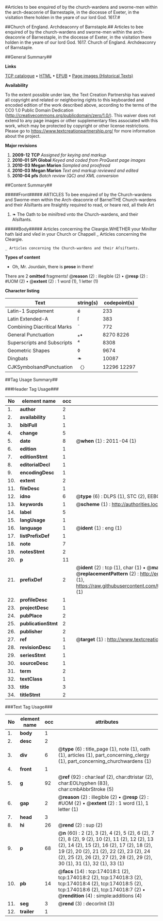 #Articles to bee enquired of by the church-wardens and sworne-men within the arch-deaconrie of Barnestaple, in the diocesse of Exeter, in the visitation there holden in the yeare of our lord God. 1617.#

##Church of England. Archdeaconry of Barnstaple.##
Articles to bee enquired of by the church-wardens and sworne-men within the arch-deaconrie of Barnestaple, in the diocesse of Exeter, in the visitation there holden in the yeare of our lord God. 1617.
Church of England. Archdeaconry of Barnstaple.

##General Summary##

**Links**

[TCP catalogue](http://www.ota.ox.ac.uk/tcp/)  • 
[HTML](http://tei.it.ox.ac.uk/tcp/Texts-HTML/free/B00/B00007.html)  • 
[EPUB](http://tei.it.ox.ac.uk/tcp/Texts-EPUB/free/B00/B00007.epub) • 
[Page images (Historical Texts)](https://historicaltexts.jisc.ac.uk/eebo-52633215e)

**Availability**

To the extent possible under law, the Text Creation Partnership has waived all copyright and related or neighboring rights to this keyboarded and encoded edition of the work described above, according to the terms of the CC0 1.0 Public Domain Dedication (http://creativecommons.org/publicdomain/zero/1.0/). This waiver does not extend to any page images or other supplementary files associated with this work, which may be protected by copyright or other license restrictions. Please go to https://www.textcreationpartnership.org/ for more information about the project.

**Major revisions**

1. __2009-12__ __TCP__ *Assigned for keying and markup*
1. __2010-01__ __SPi Global__ *Keyed and coded from ProQuest page images*
1. __2010-03__ __Megan Marion__ *Sampled and proofread*
1. __2010-03__ __Megan Marion__ *Text and markup reviewed and edited*
1. __2010-04__ __pfs__ *Batch review (QC) and XML conversion*

##Content Summary##

#####Front#####
ARTICLES To bee enquired of by the Church-wardens and Sworne-men within the Arch-deaconrie of BarneſTHE Church-wardens and their Aſsiſtants are ſtraightly required to read, or heare red, all theſe Art
1. ❧ The Oath to be miniſtred vnto the Church-wardens, and their Aſsiſtants.

#####Body#####
Articles concerning the Cleargie.WHETHER your Miniſter hath ſaid and vſed in your Church or Chappell
    _ Articles concerning the Cleargie.

    _ Articles concerning the Church-wardens and their Aſsiſtants.

**Types of content**

  * Oh, Mr. Jourdain, there is **prose** in there!

There are 2 **omitted** fragments! 
 @__reason__ (2) : illegible (2)  •  @__resp__ (2) : #UOM (2)  •  @__extent__ (2) : 1 word (1), 1 letter (1)

**Character listing**


|Text|string(s)|codepoint(s)|
|---|---|---|
|Latin-1 Supplement|é|233|
|Latin Extended-A|ſ|383|
|Combining             Diacritical Marks|̄|772|
|General Punctuation|⁎•|8270 8226|
|Superscripts             and Subscripts|⁴|8308|
|Geometric Shapes|◊|9674|
|Dingbats|❧|10087|
|CJKSymbolsandPunctuation|〈〉|12296 12297|

##Tag Usage Summary##

###Header Tag Usage###

|No|element name|occ|attributes|
|---|---|---|---|
|1.|__author__|2||
|2.|__availability__|1||
|3.|__biblFull__|1||
|4.|__change__|5||
|5.|__date__|8| @__when__ (1) : 2011-04 (1)|
|6.|__edition__|1||
|7.|__editionStmt__|1||
|8.|__editorialDecl__|1||
|9.|__encodingDesc__|1||
|10.|__extent__|2||
|11.|__fileDesc__|1||
|12.|__idno__|6| @__type__ (6) : DLPS (1), STC (2), EEBO-CITATION (1), OCLC (1), VID (1)|
|13.|__keywords__|1| @__scheme__ (1) : http://authorities.loc.gov/ (1)|
|14.|__label__|5||
|15.|__langUsage__|1||
|16.|__language__|1| @__ident__ (1) : eng (1)|
|17.|__listPrefixDef__|1||
|18.|__note__|7||
|19.|__notesStmt__|2||
|20.|__p__|11||
|21.|__prefixDef__|2| @__ident__ (2) : tcp (1), char (1)  •  @__matchPattern__ (2) : ([0-9\-]+):([0-9IVX]+) (1), (.+) (1)  •  @__replacementPattern__ (2) : http://eebo.chadwyck.com/downloadtiff?vid=$1&page=$2 (1), https://raw.githubusercontent.com/textcreationpartnership/Texts/master/tcpchars.xml#$1 (1)|
|22.|__profileDesc__|1||
|23.|__projectDesc__|1||
|24.|__pubPlace__|2||
|25.|__publicationStmt__|2||
|26.|__publisher__|2||
|27.|__ref__|1| @__target__ (1) : http://www.textcreationpartnership.org/docs/. (1)|
|28.|__revisionDesc__|1||
|29.|__seriesStmt__|1||
|30.|__sourceDesc__|1||
|31.|__term__|2||
|32.|__textClass__|1||
|33.|__title__|3||
|34.|__titleStmt__|2||


###Text Tag Usage###

|No|element name|occ|attributes|
|---|---|---|---|
|1.|__body__|1||
|2.|__desc__|2||
|3.|__div__|6| @__type__ (6) : title_page (1), note (1), oath (1), articles (1), part_concerning_clergy (1), part_concerning_churchwardens (1)|
|4.|__front__|1||
|5.|__g__|92| @__ref__ (92) : char:leaf (2), char:dtristar (2), char:EOLhyphen (83), char:cmbAbbrStroke (5)|
|6.|__gap__|2| @__reason__ (2) : illegible (2)  •  @__resp__ (2) : #UOM (2)  •  @__extent__ (2) : 1 word (1), 1 letter (1)|
|7.|__head__|3||
|8.|__hi__|26| @__rend__ (2) : sup (2)|
|9.|__p__|68| @__n__ (60) : 2 (2), 3 (2), 4 (2), 5 (2), 6 (2), 7 (2), 8 (2), 9 (2), 10 (2), 11 (2), 12 (2), 13 (2), 14 (2), 15 (2), 16 (2), 17 (2), 18 (2), 19 (2), 20 (2), 21 (2), 22 (2), 23 (2), 24 (2), 25 (2), 26 (2), 27 (2), 28 (2), 29 (2), 30 (1), 31 (1), 32 (1), 33 (1)|
|10.|__pb__|14| @__facs__ (14) : tcp:174018:1 (2), tcp:174018:2 (2), tcp:174018:3 (2), tcp:174018:4 (2), tcp:174018:5 (2), tcp:174018:6 (2), tcp:174018:7 (2)  •  @__rendition__ (4) : simple:additions (4)|
|11.|__seg__|3| @__rend__ (3) : decorInit (3)|
|12.|__trailer__|1||
